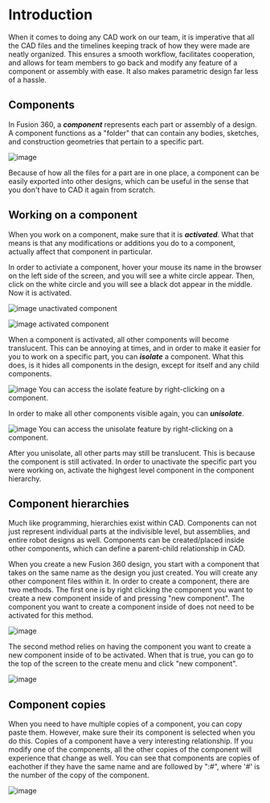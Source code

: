 # Introduction

When it comes to doing any CAD work on our team, it is imperative that all the CAD files and the timelines keeping track of how they were made are neatly organized.
This ensures a smooth workflow, facilitates cooperation, and allows for team members to go back and modify any feature of a component or assembly with ease. It also 
makes parametric design far less of a hassle.

## Components

In Fusion 360, a **_component_** represents each part or assembly of a design. A component functions as a "folder" that can contain any bodies, sketches, and construction
geometries that pertain to a specific part. 

![image](https://user-images.githubusercontent.com/75654428/175606807-81ae1caa-2e6e-409c-88f3-a4f34e1e9acd.png)

Because of how all the files for a part are in one place, a component can be easily exported into other designs, which can be useful in the sense that you don't have
to CAD it again from scratch.

## Working on a component

When you work on a component, make sure that it is **_activated_**. What that means is that any modifications or additions you do to a component, actually affect that 
component in particular.

In order to activiate a component, hover your mouse its name in the browser on the left side of the screen, and you will see a white circle appear. Then, click on the
white circle and you will see a black dot appear in the middle. Now it is activated. 


![image](https://user-images.githubusercontent.com/75654428/175608510-5d198cc1-0b8e-4723-90b2-dcf827ccef71.png)
unactivated component

![image](https://user-images.githubusercontent.com/75654428/175608693-8ddef770-da12-4b5d-a557-922ebda1212b.png)
activated component

When a component is activated, all other components will become translucent. This can be annoying at times, and in order to make it easier for you to work on a specific
part, you can **_isolate_** a component. What this does, is it hides all components in the design, except for itself and any child components. 

![image](https://user-images.githubusercontent.com/75654428/175609793-0e2dff01-e91a-4e7b-b665-d415f5bd8ce0.png)
You can access the isolate feature by right-clicking on a component.

In order to make all other components visible again, you can **_unisolate_**.

![image](https://user-images.githubusercontent.com/75654428/175609944-91fcf68f-1fa8-4402-9160-253f8f1a8689.png)
You can access the unisolate feature by right-clicking on a component.

After you unisolate, all other parts may still be translucent. This is because the component is still activated. In order to unactivate the specific part you were
working on, activate the highgest level component in the component hierarchy.


## Component hierarchies

Much like programming, hierarchies exist within CAD. Components can not just represent individual parts at the indivisible level, but assemblies,
and entire robot designs as well. Components can be created/placed inside other components, which can define a parent-child relationship in CAD.

When you create a new Fusion 360 design, you start with a component that takes on the same name as the design you just created. You will create any other component
files within it. In order to create a component, there are two methods. The first one is by right clicking the component you want to create a new component inside of
and pressing "new component". The component you want to create a component inside of does not need to be activated for this method.

![image](https://user-images.githubusercontent.com/75654428/175611133-b48848ed-7a5f-47a3-a225-90dafe813587.png)

The second method relies on having the component you want to create a new component inside of to be activated. When that is true, you can go to the top of the screen
to the create menu and click "new component".

![image](https://user-images.githubusercontent.com/75654428/175611557-b77b0750-53fb-4446-8d01-f0dcb7493aa8.png)


## Component copies

When you need to have multiple copies of a component, you can copy paste them. However, make sure their its component is selected when you do this. Copies of a
component have a very interesting relationship. If you modify one of the components, all the other copies of the component will experience that change as well. You
can see that components are copies of eachother if they have the same name and are followed by ":#", where '#' is the number of the copy of the component.

![image](https://user-images.githubusercontent.com/75654428/175612577-63e34575-2a61-4838-b996-ff5ac70c9f0a.png)



